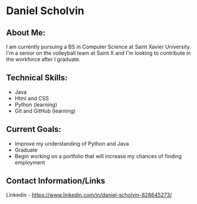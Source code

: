 # Daniel Scholvin
## About Me:
I am currently pursuing a BS in Computer Science at Saint Xavier University. I'm a senior on the volleyball team at Saint X and I'm looking to contribute in the workforce after I graduate.
## Technical Skills:
- Java
- Html and CSS
- Python (learning)
- Git and GitHub (learning)

## Current Goals: 
- Improve my understanding of Python and Java
- Graduate
- Begin working on a portfolio that will increase my chances of finding employment

## Contact Information/Links
Linkedin - https://www.linkedin.com/in/daniel-scholvin-828645273/
<!--
**scholvind01-ui/scholvind01-ui** is a ✨ _special_ ✨ repository because its `README.md` (this file) appears on your GitHub profile.

Here are some ideas to get you started:

- 🔭 I’m currently working on ...
- 🌱 I’m currently learning ...
- 👯 I’m looking to collaborate on ...
- 🤔 I’m looking for help with ...
- 💬 Ask me about ...
- 📫 How to reach me: ...
- 😄 Pronouns: ...
- ⚡ Fun fact: ...
-->
